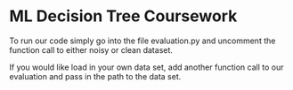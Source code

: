 # ML Decision Tree Coursework

To run our code simply go into the file evaluation.py and uncomment the function call to either noisy or clean dataset.

If you would like load in your own data set, add another function call to our evaluation and pass in the path to the data set.